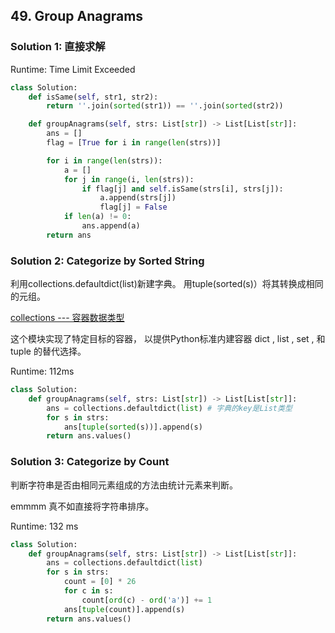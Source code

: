 ## 49. Group Anagrams


### Solution 1: 直接求解

Runtime: Time Limit Exceeded


```Python
class Solution:
    def isSame(self, str1, str2):
        return ''.join(sorted(str1)) == ''.join(sorted(str2))

    def groupAnagrams(self, strs: List[str]) -> List[List[str]]:
        ans = []
        flag = [True for i in range(len(strs))]

        for i in range(len(strs)):
            a = []
            for j in range(i, len(strs)):
                if flag[j] and self.isSame(strs[i], strs[j]):
                    a.append(strs[j])
                    flag[j] = False
            if len(a) != 0:
                ans.append(a)
        return ans
```



### Solution 2:  Categorize by Sorted String

利用collections.defaultdict(list)新建字典。
用tuple(sorted(s)）将其转换成相同的元组。


[collections --- 容器数据类型](https://docs.python.org/zh-cn/3/library/collections.html)

这个模块实现了特定目标的容器，
以提供Python标准内建容器 dict , list , set , 和 tuple 的替代选择。



Runtime: 112ms

```Python
class Solution:
    def groupAnagrams(self, strs: List[str]) -> List[List[str]]:
        ans = collections.defaultdict(list) # 字典的key是List类型
        for s in strs:
            ans[tuple(sorted(s))].append(s)
        return ans.values()
```



### Solution 3: Categorize by Count

判断字符串是否由相同元素组成的方法由统计元素来判断。

emmmm   真不如直接将字符串排序。


Runtime: 132 ms

```Python
class Solution:
    def groupAnagrams(self, strs: List[str]) -> List[List[str]]:
        ans = collections.defaultdict(list)
        for s in strs:
            count = [0] * 26
            for c in s:
                count[ord(c) - ord('a')] += 1
            ans[tuple(count)].append(s)
        return ans.values()
```
